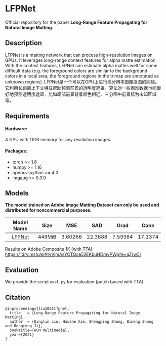 # LFPNet

Official repository for the paper **Long-Range Feature Propagating for Natural Image Matting.**

## Description

LFPNet is a matting network that can process high-resolution images on GPUs. It leverages long-range context features for alpha matte estimation. With the context features, LFPNet can estimate alpha mattes well for some difficult data (e.g. the foreground colors are similar to the background colors in a local area, the foreground regions in the trimap are annotated as unknown regions).
LFPNet是一个可以在GPU上进行高分辨率图像抠图的网络。它利用长距离上下文特征帮助预测前景的透明度遮罩。算法对一些困难数据也能很好地预测透明度遮罩，比如局部前景背景颜色相近、三分图中前景标为未知区域等。

## Requirements
#### Hardware:

A GPU with 11GB memory for any resolution images.

#### Packages:

- torch >= 1.6
- numpy >= 1.16
- opencv-python >= 4.0
- imgaug >= 0.3.0

## Models
**The model trained on Adobe Image Matting Dataset can only be used and distributed for noncommercial purposes.** 

| Model Name  |   Size   | MSE | SAD | Grad | Conn |
| :------------: |:-----------:| :----:|:---:|:---:|:---:|
| [LFPNet](https://1drv.ms/u/s!AtvVjmAsYCTQdbNFLnArtH4LZDk?e=3BCBjS) | 449MiB | 3.60266 | 22.3688 | 7.59364 | 17.1374 |

Results on Adobe Composite 1K (with TTA): https://1drv.ms/u/s!AtvVjmAsYCTQce52EKbuHDmvPWg?e=qZrw5I

## Evaluation
We provide the script `eval.py`  for evaluation (patch based with TTA).

## Citation

```
@inproceedings{liu2021lfpnet,
  title   = {Long-Range Feature Propagating for Natural Image Matting},
  author  = {Qinglin Liu, Haozhe Xie, Shengping Zhang, Bineng Zhong and Rongrong Ji},
  booktitle={ACM Multimedia},
  year={2021}
}
```


